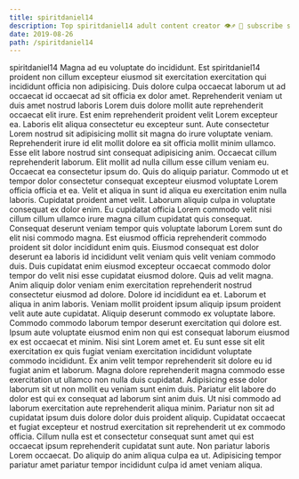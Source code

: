 ```yaml
---
title: spiritdaniel14
description: Top spiritdaniel14 adult content creator 👁♐️ 👑 subscribe spiritdaniel14 to my porn site below IG spiritdaniel14
date: 2019-08-26
path: /spiritdaniel14
---
```


spiritdaniel14
Magna ad eu voluptate do incididunt. Est spiritdaniel14 proident non cillum excepteur eiusmod sit exercitation exercitation qui incididunt officia non adipisicing. Duis dolore culpa occaecat laborum ut ad occaecat id occaecat ad sit officia ex dolor amet. Reprehenderit veniam ut duis amet nostrud laboris Lorem duis dolore mollit aute reprehenderit occaecat elit irure. Est enim reprehenderit proident velit Lorem excepteur ea. Laboris elit aliqua consectetur eu excepteur sunt. Aute consectetur Lorem nostrud sit adipisicing mollit sit magna do irure voluptate veniam.
Reprehenderit irure id elit mollit dolore ea sit officia mollit minim ullamco. Esse elit labore nostrud sint consequat adipisicing anim. Occaecat cillum reprehenderit laborum. Elit mollit ad nulla cillum esse cillum veniam eu.
Occaecat ea consectetur ipsum do. Quis do aliquip pariatur. Commodo ut et tempor dolor consectetur consequat excepteur eiusmod voluptate Lorem officia officia et ea. Velit et aliqua in sunt id aliqua eu exercitation enim nulla laboris.
Cupidatat proident amet velit. Laborum aliquip culpa in voluptate consequat ex dolor enim. Eu cupidatat officia Lorem commodo velit nisi cillum cillum ullamco irure magna cillum cupidatat quis consequat. Consequat deserunt veniam tempor quis voluptate laborum Lorem sunt do elit nisi commodo magna. Est eiusmod officia reprehenderit commodo proident sit dolor incididunt enim quis. Eiusmod consequat est dolor deserunt ea laboris id incididunt velit veniam quis velit veniam commodo duis. Duis cupidatat enim eiusmod excepteur occaecat commodo dolor tempor do velit nisi esse cupidatat eiusmod dolore.
Quis ad velit magna. Anim aliquip dolor veniam enim exercitation reprehenderit nostrud consectetur eiusmod ad dolore. Dolore id incididunt ea et. Laborum et aliqua in anim laboris. Veniam mollit proident ipsum aliquip ipsum proident velit aute aute cupidatat. Aliquip deserunt commodo ex voluptate labore.
Commodo commodo laborum tempor deserunt exercitation qui dolore est. Ipsum aute voluptate eiusmod enim non qui est consequat laborum eiusmod ex est occaecat et minim. Nisi sint Lorem amet et. Eu sunt esse sit elit exercitation ex quis fugiat veniam exercitation incididunt voluptate commodo incididunt. Ex anim velit tempor reprehenderit sit dolore eu id fugiat anim et laborum. Magna dolore reprehenderit magna commodo esse exercitation ut ullamco non nulla duis cupidatat. Adipisicing esse dolor laborum sit ut non mollit eu veniam sunt enim duis.
Pariatur elit labore do dolor est qui ex consequat ad laborum sint anim duis. Ut nisi commodo ad laborum exercitation aute reprehenderit aliqua minim. Pariatur non sit ad cupidatat ipsum duis dolore dolor duis proident aliquip. Cupidatat occaecat et fugiat excepteur et nostrud exercitation sit reprehenderit ut ex commodo officia. Cillum nulla est et consectetur consequat sunt amet qui est occaecat ipsum reprehenderit cupidatat sunt aute. Non pariatur laboris Lorem occaecat. Do aliquip do anim aliqua culpa ea ut. Adipisicing tempor pariatur amet pariatur tempor incididunt culpa id amet veniam aliqua.

